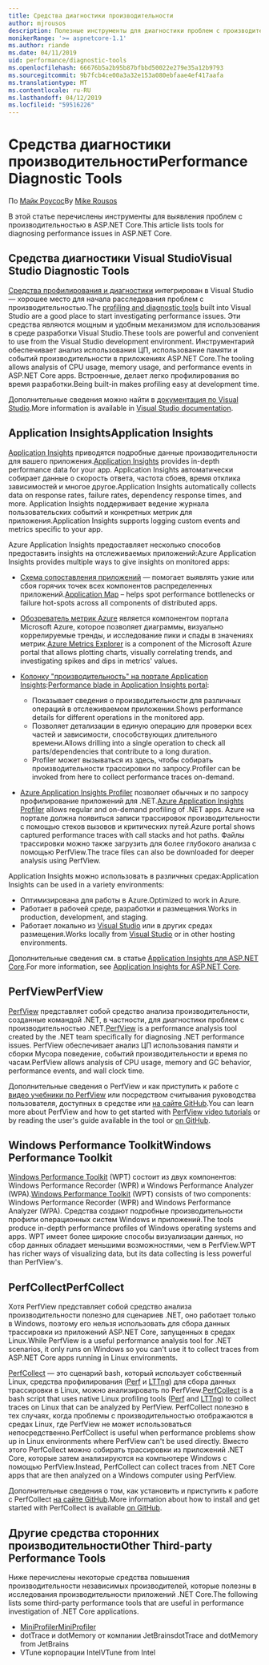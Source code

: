 ```yaml
---
title: Средства диагностики производительности
author: mjrousos
description: Полезные инструменты для диагностики проблем с производительностью в приложениях ASP.NET Core.
monikerRange: '>= aspnetcore-1.1'
ms.author: riande
ms.date: 04/11/2019
uid: performance/diagnostic-tools
ms.openlocfilehash: 66676b5a2b95b87bfbbd50022e279e35a12b9793
ms.sourcegitcommit: 9b7fcb4ce00a3a32e153a080ebfaae4ef417aafa
ms.translationtype: MT
ms.contentlocale: ru-RU
ms.lasthandoff: 04/12/2019
ms.locfileid: "59516226"
---
```

# <a name="performance-diagnostic-tools"></a><span data-ttu-id="18de3-103">Средства диагностики производительности</span><span class="sxs-lookup"><span data-stu-id="18de3-103">Performance Diagnostic Tools</span></span>

<span data-ttu-id="18de3-104">По [Майк Роусос](https://github.com/mjrousos)</span><span class="sxs-lookup"><span data-stu-id="18de3-104">By [Mike Rousos](https://github.com/mjrousos)</span></span>

<span data-ttu-id="18de3-105">В этой статье перечислены инструменты для выявления проблем с производительностью в ASP.NET Core.</span><span class="sxs-lookup"><span data-stu-id="18de3-105">This article lists tools for diagnosing performance issues in ASP.NET Core.</span></span>

## <a name="visual-studio-diagnostic-tools"></a><span data-ttu-id="18de3-106">Средства диагностики Visual Studio</span><span class="sxs-lookup"><span data-stu-id="18de3-106">Visual Studio Diagnostic Tools</span></span>

<span data-ttu-id="18de3-107">[Средства профилирования и диагностики](/visualstudio/profiling) интегрирован в Visual Studio — хорошее место для начала расследования проблем с производительностью.</span><span class="sxs-lookup"><span data-stu-id="18de3-107">The [profiling and diagnostic tools](/visualstudio/profiling) built into Visual Studio are a good place to start investigating performance issues.</span></span> <span data-ttu-id="18de3-108">Эти средства являются мощным и удобным механизмом для использования в среде разработки Visual Studio.</span><span class="sxs-lookup"><span data-stu-id="18de3-108">These tools are powerful and convenient to use from the Visual Studio development environment.</span></span> <span data-ttu-id="18de3-109">Инструментарий обеспечивает анализ использования ЦП, использование памяти и событий производительности в приложениях ASP.NET Core.</span><span class="sxs-lookup"><span data-stu-id="18de3-109">The tooling allows analysis of CPU usage, memory usage, and performance events in ASP.NET Core apps.</span></span> <span data-ttu-id="18de3-110">Встроенные, делает легко профилирования во время разработки.</span><span class="sxs-lookup"><span data-stu-id="18de3-110">Being built-in makes profiling easy at development time.</span></span>

<span data-ttu-id="18de3-111">Дополнительные сведения можно найти в [документация по Visual Studio](/visualstudio/profiling/profiling-overview).</span><span class="sxs-lookup"><span data-stu-id="18de3-111">More information is available in [Visual Studio documentation](/visualstudio/profiling/profiling-overview).</span></span>

## <a name="application-insights"></a><span data-ttu-id="18de3-112">Application Insights</span><span class="sxs-lookup"><span data-stu-id="18de3-112">Application Insights</span></span>

<span data-ttu-id="18de3-113">[Application Insights](/azure/application-insights/app-insights-overview) приводятся подробные данные производительности для вашего приложения.</span><span class="sxs-lookup"><span data-stu-id="18de3-113">[Application Insights](/azure/application-insights/app-insights-overview) provides in-depth performance data for your app.</span></span> <span data-ttu-id="18de3-114">Application Insights автоматически собирает данные о скорость ответа, частота сбоев, время отклика зависимостей и многое другое.</span><span class="sxs-lookup"><span data-stu-id="18de3-114">Application Insights automatically collects data on response rates, failure rates, dependency response times, and more.</span></span> <span data-ttu-id="18de3-115">Application Insights поддерживает ведение журнала пользовательских событий и конкретных метрик для приложения.</span><span class="sxs-lookup"><span data-stu-id="18de3-115">Application Insights supports logging custom events and metrics specific to your app.</span></span>

<span data-ttu-id="18de3-116">Azure Application Insights предоставляет несколько способов предоставить insights на отслеживаемых приложений:</span><span class="sxs-lookup"><span data-stu-id="18de3-116">Azure Application Insights provides multiple ways to give insights on monitored apps:</span></span>

- <span data-ttu-id="18de3-117">[Схема сопоставления приложений](/azure/application-insights/app-insights-app-map) — помогает выявлять узкие или сбоя горячих точек всех компонентов распределенных приложений.</span><span class="sxs-lookup"><span data-stu-id="18de3-117">[Application Map](/azure/application-insights/app-insights-app-map) – helps spot performance bottlenecks or failure hot-spots across all components of distributed apps.</span></span>
- <span data-ttu-id="18de3-118">[Обозреватель метрик Azure](/azure/azure-monitor/platform/metrics-getting-started) является компонентом портала Microsoft Azure, которое позволяет диаграммы, визуально коррелируемые тренды, и исследование пики и спады в значениях метрик.</span><span class="sxs-lookup"><span data-stu-id="18de3-118">[Azure Metrics Explorer](/azure/azure-monitor/platform/metrics-getting-started) is a component of the Microsoft Azure portal that allows plotting charts, visually correlating trends, and investigating spikes and dips in metrics' values.</span></span>
- <span data-ttu-id="18de3-119">[Колонку "производительность" на портале Application Insights](/azure/application-insights/app-insights-tutorial-performance):</span><span class="sxs-lookup"><span data-stu-id="18de3-119">[Performance blade in Application Insights portal](/azure/application-insights/app-insights-tutorial-performance):</span></span>

  - <span data-ttu-id="18de3-120">Показывает сведения о производительности для различных операций в отслеживаемом приложении.</span><span class="sxs-lookup"><span data-stu-id="18de3-120">Shows performance details for different operations in the monitored app.</span></span>
  - <span data-ttu-id="18de3-121">Позволяет детализации в единую операцию для проверки всех частей и зависимости, способствующих длительного времени.</span><span class="sxs-lookup"><span data-stu-id="18de3-121">Allows drilling into a single operation to check all parts/dependencies that contribute to a long duration.</span></span>
  - <span data-ttu-id="18de3-122">Profiler может вызываться из здесь, чтобы собирать производительности трассировки по запросу.</span><span class="sxs-lookup"><span data-stu-id="18de3-122">Profiler can be invoked from here to collect performance traces on-demand.</span></span>

- <span data-ttu-id="18de3-123">[Azure Application Insights Profiler](/azure/azure-monitor/app/profiler) позволяет обычных и по запросу профилирование приложений для .NET.</span><span class="sxs-lookup"><span data-stu-id="18de3-123">[Azure Application Insights Profiler](/azure/azure-monitor/app/profiler) allows regular and on-demand profiling of .NET apps.</span></span>  <span data-ttu-id="18de3-124">Azure на портале должна появиться записи трассировок производительности с помощью стеков вызовов и критических путей.</span><span class="sxs-lookup"><span data-stu-id="18de3-124">Azure portal shows captured performance traces with call stacks and hot paths.</span></span> <span data-ttu-id="18de3-125">Файлы трассировки можно также загрузить для более глубокого анализа с помощью PerfView.</span><span class="sxs-lookup"><span data-stu-id="18de3-125">The trace files can also be downloaded for deeper analysis using PerfView.</span></span>

<span data-ttu-id="18de3-126">Application Insights можно использовать в различных средах:</span><span class="sxs-lookup"><span data-stu-id="18de3-126">Application Insights can be used in a variety environments:</span></span>

- <span data-ttu-id="18de3-127">Оптимизирована для работы в Azure.</span><span class="sxs-lookup"><span data-stu-id="18de3-127">Optimized to work in Azure.</span></span>
- <span data-ttu-id="18de3-128">Работает в рабочей среде, разработки и размещения.</span><span class="sxs-lookup"><span data-stu-id="18de3-128">Works in production, development, and staging.</span></span>
- <span data-ttu-id="18de3-129">Работает локально из [Visual Studio](/azure/application-insights/app-insights-visual-studio) или в других средах размещения.</span><span class="sxs-lookup"><span data-stu-id="18de3-129">Works locally from [Visual Studio](/azure/application-insights/app-insights-visual-studio) or in other hosting environments.</span></span>

<span data-ttu-id="18de3-130">Дополнительные сведения см. в статье [Application Insights для ASP.NET Core](/azure/application-insights/app-insights-asp-net-core).</span><span class="sxs-lookup"><span data-stu-id="18de3-130">For more information, see [Application Insights for ASP.NET Core](/azure/application-insights/app-insights-asp-net-core).</span></span>

## <a name="perfview"></a><span data-ttu-id="18de3-131">PerfView</span><span class="sxs-lookup"><span data-stu-id="18de3-131">PerfView</span></span>

<span data-ttu-id="18de3-132">[PerfView](https://github.com/Microsoft/perfview) представляет собой средство анализа производительности, созданные командой .NET, в частности, для диагностики проблем с производительностью .NET.</span><span class="sxs-lookup"><span data-stu-id="18de3-132">[PerfView](https://github.com/Microsoft/perfview) is a performance analysis tool created by the .NET team specifically for diagnosing .NET performance issues.</span></span> <span data-ttu-id="18de3-133">PerfView обеспечивает анализ ЦП использования памяти и сборки Мусора поведение, событий производительности и время по часам.</span><span class="sxs-lookup"><span data-stu-id="18de3-133">PerfView allows analysis of CPU usage, memory and GC behavior, performance events, and wall clock time.</span></span>

<span data-ttu-id="18de3-134">Дополнительные сведения о PerfView и как приступить к работе с [видео учебники по PerfView](http://channel9.msdn.com/Series/PerfView-Tutorial) или посредством считывания руководства пользователя, доступных в средстве или [на сайте GitHub](https://github.com/Microsoft/perfview).</span><span class="sxs-lookup"><span data-stu-id="18de3-134">You can learn more about PerfView and how to get started with [PerfView video tutorials](http://channel9.msdn.com/Series/PerfView-Tutorial) or by reading the user's guide available in the tool or [on GitHub](https://github.com/Microsoft/perfview).</span></span>

## <a name="windows-performance-toolkit"></a><span data-ttu-id="18de3-135">Windows Performance Toolkit</span><span class="sxs-lookup"><span data-stu-id="18de3-135">Windows Performance Toolkit</span></span>

<span data-ttu-id="18de3-136">[Windows Performance Toolkit](/windows-hardware/test/wpt/) (WPT) состоит из двух компонентов: Windows Performance Recorder (WPR) и Windows Performance Analyzer (WPA).</span><span class="sxs-lookup"><span data-stu-id="18de3-136">[Windows Performance Toolkit](/windows-hardware/test/wpt/) (WPT) consists of two components: Windows Performance Recorder (WPR) and Windows Performance Analyzer (WPA).</span></span> <span data-ttu-id="18de3-137">Средства создают подробные производительности профили операционных систем Windows и приложений.</span><span class="sxs-lookup"><span data-stu-id="18de3-137">The tools produce in-depth performance profiles of Windows operating systems and apps.</span></span> <span data-ttu-id="18de3-138">WPT имеет более широкие способы визуализации данных, но сбор данных обладает меньшими возможностями, чем в PerfView.</span><span class="sxs-lookup"><span data-stu-id="18de3-138">WPT has richer ways of visualizing data, but its data collecting is less powerful than PerfView's.</span></span>

## <a name="perfcollect"></a><span data-ttu-id="18de3-139">PerfCollect</span><span class="sxs-lookup"><span data-stu-id="18de3-139">PerfCollect</span></span>

<span data-ttu-id="18de3-140">Хотя PerfView представляет собой средство анализа производительности полезно для сценариев .NET, оно работает только в Windows, поэтому его нельзя использовать для сбора данных трассировки из приложений ASP.NET Core, запущенных в средах Linux.</span><span class="sxs-lookup"><span data-stu-id="18de3-140">While PerfView is a useful performance analysis tool for .NET scenarios, it only runs on Windows so you can't use it to collect traces from ASP.NET Core apps running in Linux environments.</span></span>

<span data-ttu-id="18de3-141">[PerfCollect](https://github.com/dotnet/coreclr/blob/master/Documentation/project-docs/linux-performance-tracing.md) — это сценарий bash, который использует собственный Linux, средства профилирования ([Perf](https://perf.wiki.kernel.org/index.php/Main_Page) и [LTTng](https://lttng.org/)) для сбора данных трассировки в Linux, можно анализировать по PerfView.</span><span class="sxs-lookup"><span data-stu-id="18de3-141">[PerfCollect](https://github.com/dotnet/coreclr/blob/master/Documentation/project-docs/linux-performance-tracing.md) is a bash script that uses native Linux profiling tools ([Perf](https://perf.wiki.kernel.org/index.php/Main_Page) and [LTTng](https://lttng.org/)) to collect traces on Linux that can be analyzed by PerfView.</span></span> <span data-ttu-id="18de3-142">PerfCollect полезно в тех случаях, когда проблемы с производительностью отображаются в средах Linux, где PerfView не может использоваться непосредственно.</span><span class="sxs-lookup"><span data-stu-id="18de3-142">PerfCollect is useful when performance problems show up in Linux environments where PerfView can't be used directly.</span></span> <span data-ttu-id="18de3-143">Вместо этого PerfCollect можно собирать трассировки из приложений .NET Core, которые затем анализируются на компьютере Windows с помощью PerfView.</span><span class="sxs-lookup"><span data-stu-id="18de3-143">Instead, PerfCollect can collect traces from .NET Core apps that are then analyzed on a Windows computer using PerfView.</span></span>

<span data-ttu-id="18de3-144">Дополнительные сведения о том, как установить и приступить к работе с PerfCollect [на сайте GitHub](https://github.com/dotnet/coreclr/blob/master/Documentation/project-docs/linux-performance-tracing.md).</span><span class="sxs-lookup"><span data-stu-id="18de3-144">More information about how to install and get started with PerfCollect is available [on GitHub](https://github.com/dotnet/coreclr/blob/master/Documentation/project-docs/linux-performance-tracing.md).</span></span>

## <a name="other-third-party-performance-tools"></a><span data-ttu-id="18de3-145">Другие средства сторонних производительности</span><span class="sxs-lookup"><span data-stu-id="18de3-145">Other Third-party Performance Tools</span></span>

<span data-ttu-id="18de3-146">Ниже перечислены некоторые средства повышения производительности независимых производителей, которые полезны в исследования производительности приложений .NET Core.</span><span class="sxs-lookup"><span data-stu-id="18de3-146">The following lists some third-party performance tools that are useful in performance investigation of .NET Core applications.</span></span>

- [<span data-ttu-id="18de3-147">MiniProfiler</span><span class="sxs-lookup"><span data-stu-id="18de3-147">MiniProfiler</span></span>](https://miniprofiler.com/)
- <span data-ttu-id="18de3-148">dotTrace и dotMemory от компании JetBrains</span><span class="sxs-lookup"><span data-stu-id="18de3-148">dotTrace and dotMemory from JetBrains</span></span>
- <span data-ttu-id="18de3-149">VTune корпорации Intel</span><span class="sxs-lookup"><span data-stu-id="18de3-149">VTune from Intel</span></span>
